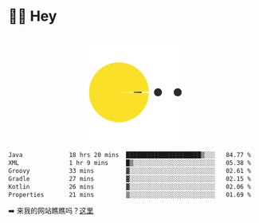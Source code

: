 
# 👋🏻 Hey
<div align="center">
	<br>
	<img src="https://raw.githubusercontent.com/Aniket965/Aniket965/master/pacman.svg?sanitize=true" width="200" height="200">
	<br>
</div>

<!--START_SECTION:waka-->

```text
Java             18 hrs 20 mins  █████████████████████▒░░░   84.77 %
XML              1 hr 9 mins     █▒░░░░░░░░░░░░░░░░░░░░░░░   05.38 %
Groovy           33 mins         ▓░░░░░░░░░░░░░░░░░░░░░░░░   02.61 %
Gradle           27 mins         ▓░░░░░░░░░░░░░░░░░░░░░░░░   02.15 %
Kotlin           26 mins         ▓░░░░░░░░░░░░░░░░░░░░░░░░   02.06 %
Properties       21 mins         ▒░░░░░░░░░░░░░░░░░░░░░░░░   01.69 %
```

<!--END_SECTION:waka-->

 ➡️  来我的网站瞧瞧吗？[这里](https://www.shaolongfei.com)
